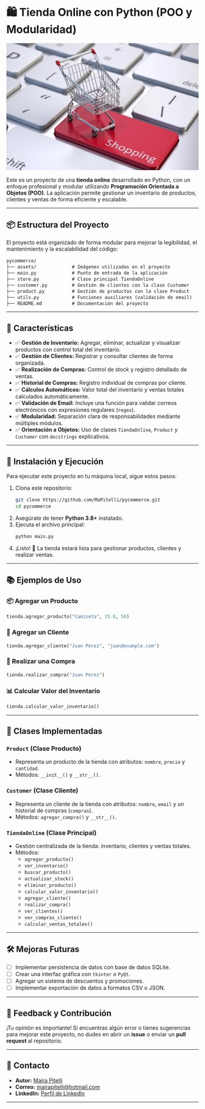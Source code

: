 # 🛍️ Tienda Online con Python (POO y Modularidad)

![PyCommerce](assets/banner.png)

Este es un proyecto de una **tienda online** desarrollado en Python, con un enfoque profesional y modular utilizando **Programación Orientada a Objetos (POO)**. La aplicación permite gestionar un inventario de productos, clientes y ventas de forma eficiente y escalable.

---

## 📦 Estructura del Proyecto

El proyecto está organizado de forma modular para mejorar la legibilidad, el mantenimiento y la escalabilidad del código:

```
pycommerce/
├── assets/             # Imágenes utilizadas en el proyecto
├── main.py             # Punto de entrada de la aplicación
├── store.py            # Clase principal TiendaOnline
├── customer.py         # Gestión de clientes con la clase Customer
├── product.py          # Gestión de productos con la clase Product
├── utils.py            # Funciones auxiliares (validación de email)
├── README.md           # Documentación del proyecto
```

---

## 🎯 Características

- ✅ **Gestión de Inventario:** Agregar, eliminar, actualizar y visualizar productos con control total del inventario.  
- ✅ **Gestión de Clientes:** Registrar y consultar clientes de forma organizada.  
- ✅ **Realización de Compras:** Control de stock y registro detallado de ventas.  
- ✅ **Historial de Compras:** Registro individual de compras por cliente.  
- ✅ **Cálculos Automáticos:** Valor total del inventario y ventas totales calculados automáticamente.  
- ✅ **Validación de Email:** Incluye una función para validar correos electrónicos con expresiones regulares (`regex`).  
- ✅ **Modularidad:** Separación clara de responsabilidades mediante múltiples módulos.  
- ✅ **Orientación a Objetos:** Uso de clases `TiendaOnline`, `Product` y `Customer` con `docstrings` explicativos.  

---

## 🚀 Instalación y Ejecución

Para ejecutar este proyecto en tu máquina local, sigue estos pasos:

1. Clona este repositorio:  
   ```bash
   git clone https://github.com/MaPitelli/pycommerce.git
   cd pycommerce
   ```
2. Asegúrate de tener **Python 3.8+** instalado.  
3. Ejecuta el archivo principal:  
   ```bash
   python main.py
   ```
4. ¡Listo! 🎉 La tienda estará lista para gestionar productos, clientes y realizar ventas.

---

## 📚 Ejemplos de Uso

### 📦 Agregar un Producto
```python
tienda.agregar_producto("Camiseta", 15.0, 50)
```

### 👥 Agregar un Cliente
```python
tienda.agregar_cliente("Juan Pérez", "juan@example.com")
```

### 🛒 Realizar una Compra
```python
tienda.realizar_compra("Juan Pérez")
```

### 📊 Calcular Valor del Inventario
```python
tienda.calcular_valor_inventario()
```

---

## 🧩 Clases Implementadas

### `Product` (Clase Producto)
- Representa un producto de la tienda con atributos: `nombre`, `precio` y `cantidad`.  
- Métodos: `__init__()` y `__str__()`.

### `Customer` (Clase Cliente)
- Representa un cliente de la tienda con atributos: `nombre`, `email` y un historial de compras (`compras`).  
- Métodos: `agregar_compra()` y `__str__()`.

### `TiendaOnline` (Clase Principal)
- Gestión centralizada de la tienda: inventario, clientes y ventas totales.  
- Métodos: 
   - `agregar_producto()`
   - `ver_inventario()`
   - `buscar_producto()`
   - `actualizar_stock()`
   - `eliminar_producto()`
   - `calcular_valor_inventario()`
   - `agregar_cliente()`
   - `realizar_compra()`
   - `ver_clientes()`
   - `ver_compras_cliente()`
   - `calcular_ventas_totales()`  

---

## 🛠️ Mejoras Futuras
- [ ] Implementar persistencia de datos con base de datos SQLite.  
- [ ] Crear una interfaz gráfica con `tkinter` o `PyQt`.  
- [ ] Agregar un sistema de descuentos y promociones.  
- [ ] Implementar exportación de datos a formatos CSV o JSON.  

---

## 🤝 Feedback y Contribución

¡Tu opinión es importante! Si encuentras algún error o tienes sugerencias para mejorar este proyecto, no dudes en abrir un **issue** o enviar un **pull request** al repositorio.

---

## 📧 Contacto
- **Autor:** [Maíra Pitelli](https://github.com/MaPitelli)  
- **Correo:** mairapitelli@hotmail.com  
- **LinkedIn:** [Perfil de LinkedIn](https://www.linkedin.com/in/mairapitelli/)  

---
